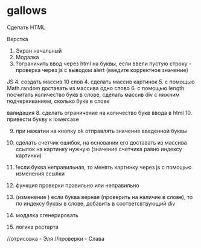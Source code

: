 # gallows

Сделать HTML
<!-- 1. Отдельные div для картинки, для поля со словом, инпута c кнопкой для отправки
2. Для кнопки рестарта position fixed со смещением в левый угол
3. Модалка со всем словом -->
Верстка
1. Экран начальный
2. Модалка
3. ?ограничить ввод через html на буквы, если ввели пустую строку - проверка через js с выводом alert (введите корректное значение)


JS
4. создать массив 10 слов
4. сделать массив картинок
5. с помощью Math.random доставать из массива одно слово
6. с помощью length посчитать количество букв в слове, сделать массив div с нижним подчеркиванием, сколько букв в слове

валидация
8. сделать ограничение на количество букв ввода в html
10. привести букву к lowercase

9. при нажатии на кнопку ok отправлять значение введенной буквы

11. сделать счетчик ошибок, на основании его доставать из массива ссылок на картинку нужную (значение счетчика равно индексу картинки)
12. !если буква неправильная, то менять картинку через js с помощью изменения ссылки
13. функция проверки правильно или неправильно
14. (изменение ) если буква верная (проверить на наличие в слове), то по индексу буквы в слове, добавить в соответсвтвующий div 
15. модалка сгенерировать
16. логика рестарта


//отрисовка - Эля
//проверки - Слава